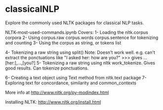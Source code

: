 # classicalNLP
Explore the commonly used NLTK packages for classical NLP tasks.


NLTK-most-used-commands.ipynb
Covers:
1- Loading the nltk.corpus corpora
2- Using corpus.raw corpus.words corpus.sentence for tokenizing and counting
3- Using the corpus as string, or tokens list

4- Tokenizing a raw string using split()
	Note: Doesn't work well. e.g. can't extract the ponctuations like "I asked her: how are you?"  >>> gives ...[her:],...,[you?]
5- Tokenizing a raw string using nltk work_tokenize. Gives good results. Can tokenize ponctuations.

6- Creating a text object using Text method from nltk.text package
7- Exploring text for concordance, similarity and common_contexts


More info at http://www.nltk.org/py-modindex.html

Installing NLTK:
http://www.nltk.org/install.html
